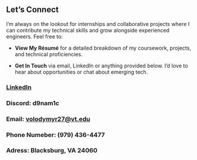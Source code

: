 <!--links-->

## Let’s Connect
I’m always on the lookout for internships and collaborative projects where I can contribute my technical skills and grow alongside experienced engineers. Feel free to:  
- **View My Résumé** for a detailed breakdown of my coursework, projects, and technical proficiencies.  
<!-- **Explore My Portfolio** to see live demos, GitHub repositories, and DIY electronics write-ups.-->
- **Get In Touch** via email, LinkedIn or anything provided below. I’d love to hear about opportunities or chat about emerging tech.
### [LinkedIn](https://www.linkedin.com/in/volodymyr-sofishchenko-4a2323257/)
### Discord: d9nam1c
### Email: volodymyr27@vt.edu
### Phone Numeber: (979) 436-4477
### Adress: Blacksburg, VA 24060